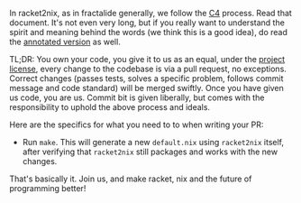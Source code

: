 In racket2nix, as in fractalide generally, we follow the [C4](C4.md)
process. Read that document. It's not even very long, but if you
really want to understand the spirit and meaning behind the words (we
think this is a good idea), do read the
[annotated version](http://zguide.zeromq.org/page:all#The-ZeroMQ-Process-C)
as well.

TL;DR: You own your code, you give it to us as an equal, under the
[project license](LICENSE), every change to the codebase is via a pull
request, no exceptions. Correct changes (passes tests, solves a
specific problem, follows commit message and code standard) will be
merged swiftly. Once you have given us code, you are us. Commit bit is
given liberally, but comes with the responsibility to uphold the above
process and ideals.

Here are the specifics for what you need to to when writing your PR:

 - Run `make`. This will generate a new `default.nix` using
   `racket2nix` itself, after verifying that `racket2nix` still
   packages and works with the new changes.

That's basically it. Join us, and make racket, nix and the future of
programming better!
